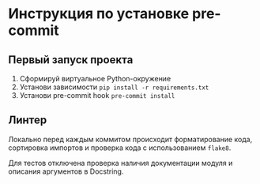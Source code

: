# Инструкция по установке pre-commit

## Первый запуск проекта

1) Сформируй виртуальное Python-окружение
2) Установи зависимости `pip install -r requirements.txt`
3) Установи pre-commit hook `pre-commit install`

## Линтер

Локально перед каждым коммитом происходит форматирование кода, сортировка импортов и проверка кода с использованием `flake8`.

Для тестов отключена проверка наличия документации модуля и описания аргументов в Docstring. 
